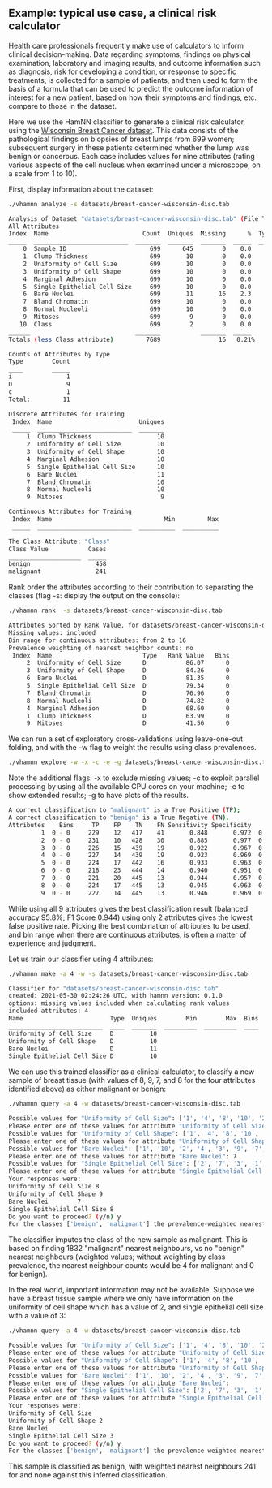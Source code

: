 ## Example: typical use case, a clinical risk calculator

Health care professionals frequently make use of calculators to inform clinical decision-making. Data regarding symptoms, findings on physical examination, laboratory and imaging results, and outcome information such as diagnosis, risk for developing a condition, or response to specific treatments, is collected for a sample of patients, and then used to form the basis of a formula that can be used to predict the outcome information of interest for a new patient, based on how their symptoms and findings, etc. compare to those in the dataset.

Here we use the HamNN classifier to generate a clinical risk calculator, using the [Wisconsin Breast Cancer dataset](https://archive.ics.uci.edu/ml/datasets/Breast+Cancer+Wisconsin+%28Original%29). This data consists of the pathological findings on biopsies of breast lumps from 699 women; subsequent surgery in these patients determined whether the lump was benign or cancerous. Each case includes values for nine attributes (rating various aspects of the cell nucleus when examined under a microscope, on a scale from 1 to 10).

First, display information about the dataset:

```sh
./vhamnn analyze -s datasets/breast-cancer-wisconsin-disc.tab
```
```sh
Analysis of Dataset "datasets/breast-cancer-wisconsin-disc.tab" (File Type orange_older)
All Attributes
Index  Name                          Count  Uniques  Missing      %  Type
_____  __________________________  _______  _______  _______  _____  ____
    0  Sample ID                       699      645        0    0.0     i
    1  Clump Thickness                 699       10        0    0.0     D
    2  Uniformity of Cell Size         699       10        0    0.0     D
    3  Uniformity of Cell Shape        699       10        0    0.0     D
    4  Marginal Adhesion               699       10        0    0.0     D
    5  Single Epithelial Cell Size     699       10        0    0.0     D
    6  Bare Nuclei                     699       11       16    2.3     D
    7  Bland Chromatin                 699       10        0    0.0     D
    8  Normal Nucleoli                 699       10        0    0.0     D
    9  Mitoses                         699        9        0    0.0     D
   10  Class                           699        2        0    0.0     c
______                             _______           _______  _____
Totals (less Class attribute)         7689                16   0.21%

Counts of Attributes by Type
Type        Count
____        _____
i               1
D               9
c               1
Total:         11

Discrete Attributes for Training
 Index  Name                        Uniques
 _____  __________________________  _______
     1  Clump Thickness                  10
     2  Uniformity of Cell Size          10
     3  Uniformity of Cell Shape         10
     4  Marginal Adhesion                10
     5  Single Epithelial Cell Size      10
     6  Bare Nuclei                      11
     7  Bland Chromatin                  10
     8  Normal Nucleoli                  10
     9  Mitoses                           9

Continuous Attributes for Training
 Index  Name                               Min         Max
 _____  __________________________  __________  __________

The Class Attribute: "Class"
Class Value           Cases
____________________  _____
benign                  458
malignant               241

```

Rank order the attributes according to their contribution to separating the classes (flag -s: display the output on the console): 

```sh
./vhamnn rank  -s datasets/breast-cancer-wisconsin-disc.tab 
```
```sh
Attributes Sorted by Rank Value, for datasets/breast-cancer-wisconsin-disc.tab
Missing values: included
Bin range for continuous attributes: from 2 to 16
Prevalence weighting of nearest neighbor counts: no 
 Index  Name                         Type   Rank Value   Bins
     2  Uniformity of Cell Size      D           86.07      0
     3  Uniformity of Cell Shape     D           84.26      0
     6  Bare Nuclei                  D           81.35      0
     5  Single Epithelial Cell Size  D           79.34      0
     7  Bland Chromatin              D           76.96      0
     8  Normal Nucleoli              D           74.82      0
     4  Marginal Adhesion            D           68.60      0
     1  Clump Thickness              D           63.99      0
     9  Mitoses                      D           41.56      0
```

We can run a set of exploratory cross-validations using leave-one-out
folding, and with the -w flag to weight the results using class prevalences.

```sh
./vhamnn explore -w -x -c -e -g datasets/breast-cancer-wisconsin-disc.tab
```
Note the additional flags: -x to exclude missing values; -c to exploit 
parallel processing by using all the available CPU cores on your machine;
-e to show extended results; -g to have plots of the results.
```sh
A correct classification to "malignant" is a True Positive (TP);
A correct classification to "benign" is a True Negative (TN).
Attributes    Bins     TP    FP    TN    FN Sensitivity Specificity    PPV    NPV  Balanced Accuracy   F1 Score
         1  0 - 0     229    12   417    41       0.848       0.972  0.950  0.910              0.910      0.896
         2  0 - 0     231    10   428    30       0.885       0.977  0.959  0.934              0.931      0.920
         3  0 - 0     226    15   439    19       0.922       0.967  0.938  0.959              0.945      0.930
         4  0 - 0     227    14   439    19       0.923       0.969  0.942  0.959              0.946      0.932
         5  0 - 0     224    17   442    16       0.933       0.963  0.929  0.965              0.948      0.931
         6  0 - 0     218    23   444    14       0.940       0.951  0.905  0.969              0.945      0.922
         7  0 - 0     221    20   445    13       0.944       0.957  0.917  0.972              0.951      0.931
         8  0 - 0     224    17   445    13       0.945       0.963  0.929  0.972              0.954      0.937
         9  0 - 0     227    14   445    13       0.946       0.969  0.942  0.972              0.958      0.944
```

While using all 9 attributes gives the best classification result (balanced accuracy 95.8%; F1 Score 0.944) using only 2 attributes gives the lowest false positive rate.
Picking the best combination of attributes to be used, and bin range when
there are continuous attributes, is often a matter of experience and judgment.

Let us train our classifier using 4 attributes:

```sh
./vhamnn make -a 4 -w -s datasets/breast-cancer-wisconsin-disc.tab 
```
```sh
Classifier for "datasets/breast-cancer-wisconsin-disc.tab"
created: 2021-05-30 02:24:26 UTC, with hamnn version: 0.1.0
options: missing values included when calculating rank values
included attributes: 4
Name                        Type  Uniques        Min        Max  Bins
__________________________  ____  _______  _________  _________  ____
Uniformity of Cell Size     D          10
Uniformity of Cell Shape    D          10
Bare Nuclei                 D          11
Single Epithelial Cell Size D          10
```

We can use this trained classifier as a clinical calculator, to classify a new sample of breast tissue (with values of 8, 9, 7, and 8 for the four attributes identified above) as either malignant or benign:

```sh
./vhamnn query -a 4 -w datasets/breast-cancer-wisconsin-disc.tab
```
```sh
Possible values for "Uniformity of Cell Size": ['1', '4', '8', '10', '2', '3', '7', '5', '6', '9']
Please enter one of these values for attribute "Uniformity of Cell Size": 8
Possible values for "Uniformity of Cell Shape": ['1', '4', '8', '10', '2', '3', '5', '6', '7', '9']
Please enter one of these values for attribute "Uniformity of Cell Shape": 9
Possible values for "Bare Nuclei": ['1', '10', '2', '4', '3', '9', '7', '?', '5', '8', '6']
Please enter one of these values for attribute "Bare Nuclei": 7
Possible values for "Single Epithelial Cell Size": ['2', '7', '3', '1', '6', '4', '5', '8', '10', '9']
Please enter one of these values for attribute "Single Epithelial Cell Size": 8
Your responses were:
Uniformity of Cell Size 8
Uniformity of Cell Shape 9
Bare Nuclei        7
Single Epithelial Cell Size 8
Do you want to proceed? (y/n) y
For the classes ['benign', 'malignant'] the prevalence-weighted nearest neighbor counts are [0, 1832], so the inferred class is 'malignant'
```

The classifier imputes the class of the new sample as malignant. This is based on finding 1832 "malignant" nearest neighbours, vs no "benign" nearest neighbours (weighted values; without weighting by class prevalence, the nearest
neighbour counts would be 4 for malignant and 0 for benign).

In the real world, important information may not be available. Suppose we have a breast tissue sample where we only have information on the uniformity of cell shape which has a value of 2, and single epithelial cell size with a value of 3:

```sh
./vhamnn query -a 4 -w datasets/breast-cancer-wisconsin-disc.tab
```
```sh
Possible values for "Uniformity of Cell Size": ['1', '4', '8', '10', '2', '3', '7', '5', '6', '9']
Please enter one of these values for attribute "Uniformity of Cell Size":  
Possible values for "Uniformity of Cell Shape": ['1', '4', '8', '10', '2', '3', '5', '6', '7', '9']
Please enter one of these values for attribute "Uniformity of Cell Shape": 2
Possible values for "Bare Nuclei": ['1', '10', '2', '4', '3', '9', '7', '?', '5', '8', '6']
Please enter one of these values for attribute "Bare Nuclei": 
Possible values for "Single Epithelial Cell Size": ['2', '7', '3', '1', '6', '4', '5', '8', '10', '9']
Please enter one of these values for attribute "Single Epithelial Cell Size": 3
Your responses were:
Uniformity of Cell Size 
Uniformity of Cell Shape 2
Bare Nuclei        
Single Epithelial Cell Size 3
Do you want to proceed? (y/n) y
For the classes ['benign', 'malignant'] the prevalence-weighted nearest neighbor counts are [241, 0], so the inferred class is 'benign'
```

This sample is classified as benign, with weighted nearest neighbours 241 for and none against this inferred classification.
